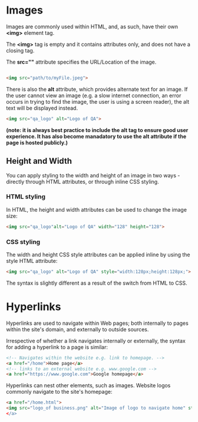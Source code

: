 # Images

Images are commonly used within HTML, and, as such, have their own **\<img>** element tag.

The **\<img>** tag is empty and it contains attributes only, and does not have a closing tag.

The **src=""** attribute specifies the URL/Location of the image.
```html

<img src="path/to/myFile.jpeg">
```

There is also the **alt** attribute, which provides alternate text for an image. 
If the user cannot view an image (e.g. a slow internet connection, an error occurs in trying to find the image, the user is using a screen reader), the alt text will be displayed instead.
```html
<img src="qa_logo" alt="Logo of QA">
```
**(note: it is always best practice to include the alt tag to ensure good user experience. It has also become manadatory to use the alt attribute if the page is hosted publicly.)**

## Height and Width

You can apply styling to the width and height of an image in two ways - directly through HTML attributes, or through inline CSS styling.

### HTML styling

In HTML, the height and width attributes can be used to change the image size:
```html
<img src="qa_logo"alt="Logo of QA" width="128" height="128">
```

### CSS styling

The width and height CSS style attributes can be applied inline by using the style HTML attribute:
```html
<img src="qa_logo" alt="Logo of QA" style="width:128px;height:128px;">
```

The syntax is slightly different as a result of the switch from HTML to CSS.

# Hyperlinks

Hyperlinks are used to navigate within Web pages; both internally to pages within the site's domain, and externally to outside sources.

Irrespective of whether a link navigates internally or externally, the syntax for adding a hyperlink to a page is similar:
```html
<!-- Navigates within the website e.g. link to homepage. -->
<a href="/home">Home page</a>
<!-- links to an external website e.g. www.google.com -->
<a href="https://www.google.com">Google homepage</a>
```

Hyperlinks can nest other elements, such as images. Website logos commonly navigate to the site's homepage:
```html
<a href="/home.html">
<img src="logo_of business.png" alt="Image of logo to navigate home" style="width:42px;height:42px;>
</a>
```

